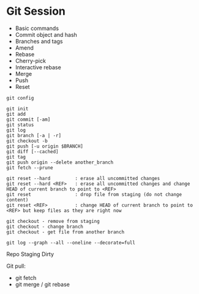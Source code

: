 Git Session
===========

- Basic commands
- Commit object and hash
- Branches and tags
- Amend
- Rebase
- Cherry-pick
- Interactive rebase
- Merge
- Push
- Reset


```
git config

git init
git add
git commit [-am]
git status
git log
git branch [-a | -r]
git checkout -b
git push [-u origin $BRANCH]
git diff [--cached]
git tag
git push origin --delete another_branch
git fetch --prune

git reset --hard         : erase all uncommitted changes
git reset --hard <REF>   : erase all uncommitted changes and change HEAD of current branch to point to <REF>
git reset                : drop file from staging (do not change content)
git reset <REF>          : change HEAD of current branch to point to <REF> but keep files as they are right now

git checkout - remove from staging
git checkout - change branch
git checkout - get file from another branch

git log --graph --all --oneline --decorate=full
```

Repo
Staging
Dirty

Git pull:

 - git fetch
 - git merge / git rebase

